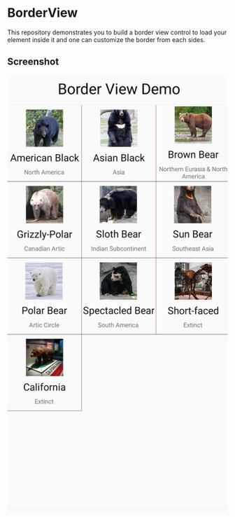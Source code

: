 # BorderView

This repository demonstrates you to build a border view control to load your element inside it and one can customize the border from each sides.

## Screenshot
<img src="https://github.com/dinesh4official/BorderView/blob/master/ScreenShot/BorderView.JPEG">

